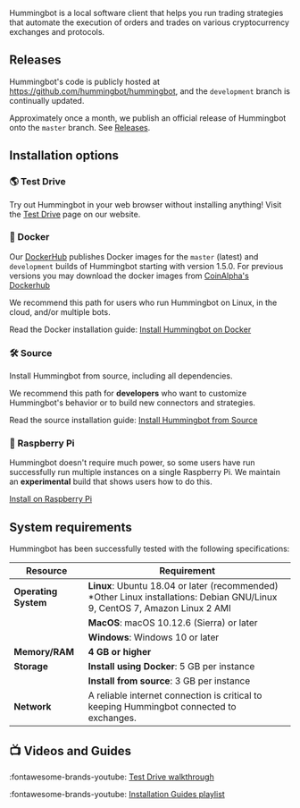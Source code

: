 Hummingbot is a local software client that helps you run trading strategies that automate the execution of orders and trades on various cryptocurrency exchanges and protocols.

## Releases

Hummingbot's code is publicly hosted at <https://github.com/hummingbot/hummingbot>, and the `development` branch is continually updated.

Approximately once a month, we publish an official release of Hummingbot onto the `master` branch. See [Releases](https://github.com/hummingbot/hummingbot/releases).

## Installation options

### 🌎 Test Drive

Try out Hummingbot in your web browser without installing anything! Visit the [Test Drive](https://hummingbot.io/test-drive/) page on our website.

### 🐳 Docker

Our [DockerHub](https://hub.docker.com/r/hummingbot/hummingbot) publishes Docker images for the `master` (latest) and `development` builds of Hummingbot starting with version 1.5.0. For previous versions you may download the docker images from [CoinAlpha's Dockerhub](https://hub.docker.com/r/coinalpha/hummingbot)

We recommend this path for users who run Hummingbot on Linux, in the cloud, and/or multiple bots.

Read the Docker installation guide: [Install Hummingbot on Docker](./docker-windows.md)

### 🛠️ Source

Install Hummingbot from source, including all dependencies.

We recommend this path for **developers** who want to customize Hummingbot's behavior or to build new connectors and strategies.

Read the source installation guide: [Install Hummingbot from Source](./source-windows.md)

### 🍓 Raspberry Pi

Hummingbot doesn't require much power, so some users have run successfully run multiple instances on a single Raspberry Pi. We maintain an **experimental** build that shows users how to do this.

[Install on Raspberry Pi](./raspberry-pi)

## System requirements

Hummingbot has been successfully tested with the following specifications:

| Resource             | Requirement                                                                                                                  |
| -------------------- | ---------------------------------------------------------------------------------------------------------------------------- |
| **Operating System** | **Linux**: Ubuntu 18.04 or later (recommended) \*Other Linux installations: Debian GNU/Linux 9, CentOS 7, Amazon Linux 2 AMI |
|                      | **MacOS**: macOS 10.12.6 (Sierra) or later                                                                                   |
|                      | **Windows**: Windows 10 or later                                                                                             |
| **Memory/RAM**       | **4 GB or higher**
| **Storage**          | **Install using Docker**: 5 GB per instance                                                                                  |
|                      | **Install from source**: 3 GB per instance                                                                                   |
| **Network**          | A reliable internet connection is critical to keeping Hummingbot connected to exchanges.                                     |

## 📺 Videos and Guides

:fontawesome-brands-youtube: [Test Drive walkthrough](https://www.youtube.com/watch?v=8j4T3HEAML8&t=20s)

:fontawesome-brands-youtube: [Installation Guides playlist](https://www.youtube.com/playlist?list=PLDwlNkL_4MMc1GxjWShinaX4FQCxgOkyO)
